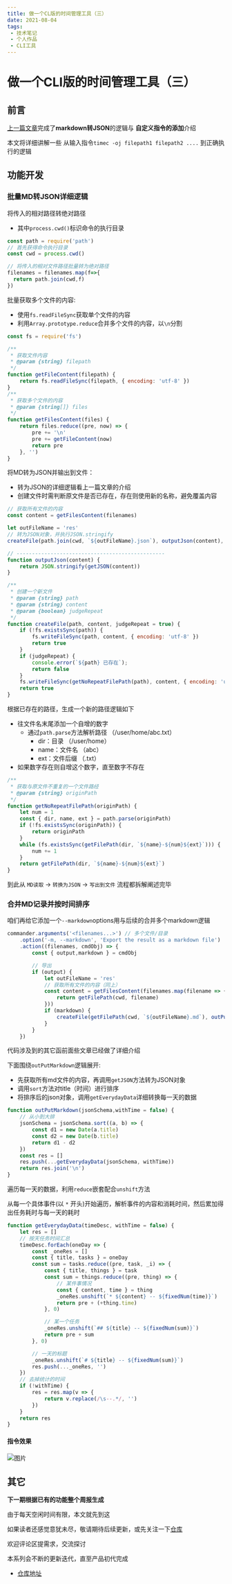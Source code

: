 ```yaml
---
title: 做一个CL版的时间管理工具（三）
date: 2021-08-04
tags:
 - 技术笔记
 - 个人作品
 - CLI工具
---
```

# 做一个CLI版的时间管理工具（三）

## 前言
[上一篇文章](./time-tools-2.md)完成了**markdown转JSON**的逻辑与 **自定义指令的添加**介绍

本文将详细讲解一些 从输入指令`timec -oj filepath1 filepath2 ....` 到正确执行的逻辑

## 功能开发
### 批量MD转JSON详细逻辑
将传入的相对路径转绝对路径
* 其中`process.cwd()`标识命令的执行目录
```js
const path = require('path')
// 首先获得命令执行目录
const cwd = process.cwd()

// 将传入的相对文件路径批量转为绝对路径
filenames = filenames.map(f=>{
  return path.join(cwd,f)
})
```

批量获取多个文件的内容:
* 使用`fs.readFileSync`获取单个文件的内容
* 利用`Array.prototype.reduce`合并多个文件的内容，以`\n`分割
```js
const fs = require('fs')

/**
 * 获取文件内容
 * @param {string} filepath 
 */
function getFileContent(filepath) {
    return fs.readFileSync(filepath, { encoding: 'utf-8' })
}
/**
 * 获取多个文件的内容
 * @param {string[]} files 
 */
function getFilesContent(files) {
    return files.reduce((pre, now) => {
        pre += '\n'
        pre += getFileContent(now)
        return pre
    }, '')
}
```
将MD转为JSON并输出到文件：
* 转为JSON的详细逻辑看上一篇文章的介绍
* 创建文件时需判断原文件是否已存在，存在则使用新的名称，避免覆盖内容

```js
// 获取所有文件的内容
const content = getFilesContent(filenames)

let outFileName = 'res'
// 转为JSON对象，并执行JSON.stringify
createFile(path.join(cwd, `${outFileName}.json`), outputJson(content), false)

// ------------------------------------------------
function outputJson(content) {
    return JSON.stringify(getJSON(content))
}

/**
 * 创建一个新文件
 * @param {string} path 
 * @param {string} content 
 * @param {boolean} judgeRepeat
 */
function createFile(path, content, judgeRepeat = true) {
    if (!fs.existsSync(path)) {
        fs.writeFileSync(path, content, { encoding: 'utf-8' })
        return true
    }
    if (judgeRepeat) {
        console.error(`${path} 已存在`);
        return false
    }
    fs.writeFileSync(getNoRepeatFilePath(path), content, { encoding: 'utf-8' })
    return true
}
```
根据已存在的路径，生成一个新的路径逻辑如下
* 往文件名末尾添加一个自增的数字
  * 通过`path.parse`方法解析路径 （/user/home/abc.txt）
    * dir：目录 （/user/home）
    * name：文件名 （abc）
    * ext：文件后缀 （.txt）
* 如果数字存在则自增这个数字，直至数字不存在

```js
/**
 * 获取与原文件不重复的一个文件路经
 * @param {string} originPath 
 */
function getNoRepeatFilePath(originPath) {
    let num = 1
    const { dir, name, ext } = path.parse(originPath)
    if (!fs.existsSync(originPath)) {
        return originPath
    }
    while (fs.existsSync(getFilePath(dir, `${name}-${num}${ext}`))) {
        num += 1
    }
    return getFilePath(dir, `${name}-${num}${ext}`)
}
```

到此从 `MD读取` -> `转换为JSON` -> `写出到文件` 流程都拆解阐述完毕

### 合并MD记录并按时间排序
咱们再给它添加一个`--markdown`options用与后续的合并多个markdown逻辑

```js
commander.arguments('<filenames...>') // 多个文件/目录
    .option('-m, --markdown', 'Export the result as a markdown file')
    .action((filenames, cmdObj) => {
        const { output,markdown } = cmdObj

        // 导出
        if (output) {
            let outFileName = 'res'
            // 获取所有文件的内容（同上）
            const content = getFilesContent(filenames.map(filename => {
                return getFilePath(cwd, filename)
            }))
            if (markdown) {
                createFile(getFilePath(cwd, `${outFileName}.md`), outPutMarkdown(getJSON(content),time), false)
            }
        }
    })
```
代码涉及到的其它函前面些文章已经做了详细介绍

下面围绕`outPutMarkdown`逻辑展开:
* 先获取所有md文件的内容，再调用`getJSON`方法转为JSON对象
* 调用`sort`方法对title（时间）进行排序
* 将排序后的json对象，调用`getEverydayData`详细转换每一天的数据

```js
function outPutMarkdown(jsonSchema,withTime = false) {
    // 从小到大排
    jsonSchema = jsonSchema.sort((a, b) => {
        const d1 = new Date(a.title)
        const d2 = new Date(b.title)
        return d1 - d2
    })
    const res = []
    res.push(...getEverydayData(jsonSchema, withTime))
    return res.join('\n')
}
```

遍历每一天的数据，利用`reduce`嵌套配合`unshift`方法

从每一个具体事件(以 `*` 开头)开始遍历，解析事件的内容和消耗时间，然后累加得出任务耗时与每一天的耗时
```js
function getEverydayData(timeDesc, withTime = false) {
    let res = []
    // 按天任务时间汇总
    timeDesc.forEach(oneDay => {
        const _oneRes = []
        const { title, tasks } = oneDay
        const sum = tasks.reduce((pre, task, _i) => {
            const { title, things } = task
            const sum = things.reduce((pre, thing) => {
                // 某件事情况
                const { content, time } = thing
                _oneRes.unshift(`* ${content} -- ${fixedNum(time)}`)
                return pre + (+thing.time)
            }, 0)

            // 某一个任务
            _oneRes.unshift(`## ${title} -- ${fixedNum(sum)}`)
            return pre + sum
        }, 0)

        // 一天的标题
        _oneRes.unshift(`# ${title} -- ${fixedNum(sum)}`)
        res.push(..._oneRes, '')
    })
    // 去掉统计的时间
    if (!withTime) {
        res = res.map(v => {
            return v.replace(/\s--.*/, '')
        })
    }
    return res
}
```

#### 指令效果

![图片](https://img.cdn.sugarat.top/mdImg/MTYyODA4ODA3Mzk5Mg==628088073992)

## 其它
**下一期根据已有的功能整个周报生成**

由于每天空闲时间有限，本文就先到这

如果读者还感觉意犹未尽，敬请期待后续更新，或先关注一下[仓库](https://github.com/ATQQ/time-control)

欢迎评论区提需求，交流探讨

本系列会不断的更新迭代，直至产品初代完成

* [仓库地址](https://github.com/ATQQ/time-control)

